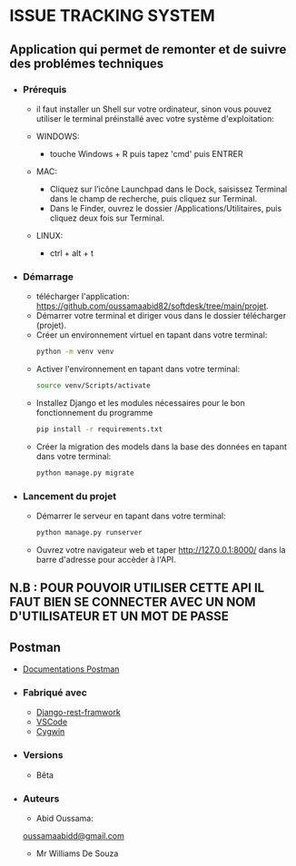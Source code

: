 # ISSUE TRACKING SYSTEM

## Application qui permet de remonter et de suivre des problémes techniques


* ### Prérequis
	- il faut installer un Shell sur votre ordinateur, sinon vous pouvez utiliser le terminal préinstallé avec votre système d'exploitation:

	- WINDOWS:
		-  touche Windows + R puis tapez 'cmd' puis ENTRER 

	- MAC:
		- Cliquez sur l’icône Launchpad dans le Dock, saisissez Terminal dans le champ de recherche, puis cliquez sur Terminal.
		- Dans le Finder, ouvrez le dossier /Applications/Utilitaires, puis cliquez deux fois sur Terminal.
	 
	- LINUX: 
		- ctrl + alt + t

* ### Démarrage
	- télécharger l'application: https://github.com/oussamaabid82/softdesk/tree/main/projet.
	- Démarrer votre terminal et diriger vous dans le dossier télécharger (projet).
    - Créer un environnement virtuel en tapant dans votre terminal:
        ```bash
        python -m venv venv
        ```
    - Activer l'environnement en tapant dans votre terminal:
        ```bash
        source venv/Scripts/activate
        ```
	- Installez Django et les modules nécessaires pour le bon fonctionnement du programme
		```bash
		pip install -r requirements.txt
		```
	- Créer la migration des models dans la base des données en tapant dans votre terminal:
		```bash
		python manage.py migrate
		```

* ### Lancement du projet
	- Démarrer le serveur en tapant dans votre terminal:
		```bash
		python manage.py runserver
		```
    - Ouvrez votre navigateur web et taper http://127.0.0.1:8000/ dans la barre d'adresse pour accèder à l'API.

## N.B : POUR POUVOIR UTILISER CETTE API IL FAUT BIEN SE CONNECTER AVEC UN NOM D'UTILISATEUR ET UN MOT DE PASSE

## Postman
- [Documentations Postman](https://documenter.getpostman.com/view/18701507/UVz1Psxk)
    
* ### Fabriqué avec
	- [Django-rest-framwork](https://www.django-rest-framework.org/)
	- [VSCode](https://code.visualstudio.com/) 
	- [Cygwin](https://www.cygwin.com/install.html)

* ### Versions
	- Bêta

* ### Auteurs
	- Abid Oussama:
 
	 [oussamaabidd@gmail.com](oussamaabidd@gmail.com)

	- Mr Williams De Souza
